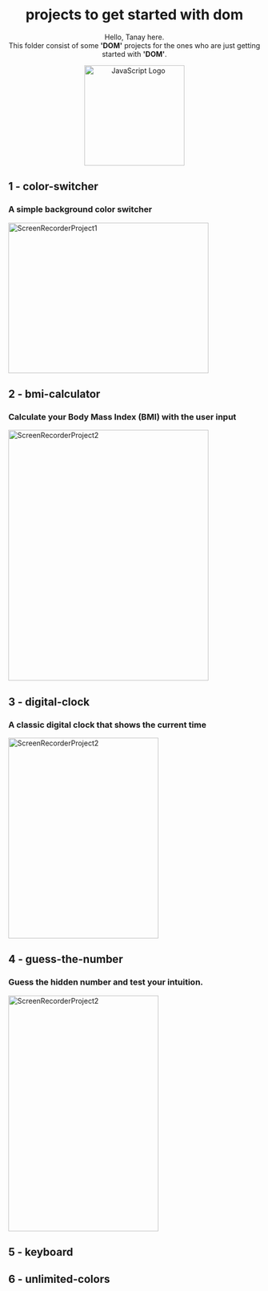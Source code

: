 <div align="center">
  <h1>projects to get started with dom</h1>
  <p>Hello, Tanay here.<br/> This folder consist of some <strong>'DOM'</strong> projects for the ones who are just getting started with <strong>'DOM'</strong>.</p>
  <img src="https://cdn3d.iconscout.com/3d/premium/thumb/javascript-coding-7865742-6308080.png" alt="JavaScript Logo" width="200">
</div>

## 1 - color-switcher 
### A simple background color switcher
<img src="https://github.com/tanaymo7/Javascript/assets/85224711/651f87d6-68c8-4b06-ad4b-0418a761f627" alt="ScreenRecorderProject1" width="400" height="300"><br/>

## 2 - bmi-calculator
### Calculate your Body Mass Index (BMI) with the user input
<img src="https://github.com/tanaymo7/Javascript/assets/85224711/b708fe4d-03c9-4355-bbe1-fda34e83209e" alt="ScreenRecorderProject2" width="400" height="500"><br/>

## 3 - digital-clock
### A classic digital clock that shows the current time
<img src="https://github.com/tanaymo7/Javascript/assets/85224711/f532bac9-06a2-40e6-8e61-069842d57790" alt="ScreenRecorderProject2" width="300" height="400"><br/>

## 4 - guess-the-number
### Guess the hidden number and test your intuition.
<img src="https://github.com/tanaymo7/Javascript/assets/85224711/b5bb8735-c3c1-4da9-b1fa-819920a1b18b" alt="ScreenRecorderProject2" width="300" height="470"><br/>

## 5 - keyboard

## 6 - unlimited-colors
